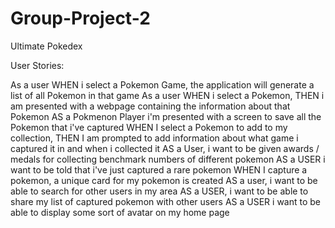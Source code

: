 # Group-Project-2

Ultimate Pokedex

User Stories:

As a user WHEN i select a Pokemon Game, the application will generate a list of all Pokemon in that game
As a user WHEN i select a Pokemon, THEN i am presented with a webpage containing the information about that Pokemon
AS a Pokmenon Player i'm presented with a screen to save all the Pokemon that i've captured
WHEN I select a Pokemon to add to my collection, THEN I am prompted to add information about what game i captured it in and when i collected it
AS a User, i want to be given awards / medals for collecting benchmark numbers of different pokemon
AS a USER i want to be told that i've just captured a rare pokemon
WHEN I capture a pokemon, a unique card for my pokemon is created
AS a user, i want to be able to search for other users in my area
AS a USER, i want to be able to share my list of captured pokemon with other users
AS a USER i want to be able to display some sort of avatar on my home page


